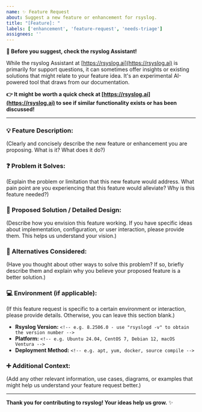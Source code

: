 ```yaml
---
name: ✨ Feature Request
about: Suggest a new feature or enhancement for rsyslog.
title: "[Feature]: "
labels: ['enhancement', 'feature-request', 'needs-triage']
assignees: ''
---
```


**👋 Before you suggest, check the rsyslog Assistant!**

While the rsyslog Assistant at [https://rsyslog.ai](https://rsyslog.ai) is primarily for support questions, it can sometimes offer insights or existing solutions that might relate to your feature idea. It's an experimental AI-powered tool that draws from our documentation.

**👉 It might be worth a quick check at [https://rsyslog.ai](https://rsyslog.ai) to see if similar functionality exists or has been discussed!**

---

### 💡 Feature Description:
(Clearly and concisely describe the new feature or enhancement you are proposing. What is it? What does it do?)


### ❓ Problem it Solves:
(Explain the problem or limitation that this new feature would address. What pain point are you experiencing that this feature would alleviate? Why is this feature needed?)


### 🚀 Proposed Solution / Detailed Design:
(Describe how you envision this feature working. If you have specific ideas about implementation, configuration, or user interaction, please provide them. This helps us understand your vision.)


### 🔄 Alternatives Considered:
(Have you thought about other ways to solve this problem? If so, briefly describe them and explain why you believe your proposed feature is a better solution.)


### 💻 Environment (if applicable):
(If this feature request is specific to a certain environment or interaction, please provide details. Otherwise, you can leave this section blank.)

* **Rsyslog Version:** `<!-- e.g. 8.2506.0 - use "rsyslogd -v" to obtain the version number -->`
* **Platform:** `<!-- e.g. Ubuntu 24.04, CentOS 7, Debian 12, macOS Ventura -->`
* **Deployment Method:** `<!-- e.g. apt, yum, docker, source compile -->`

### ➕ Additional Context:
(Add any other relevant information, use cases, diagrams, or examples that might help us understand your feature request better.)

---
**Thank you for contributing to rsyslog! Your ideas help us grow.** ✨
